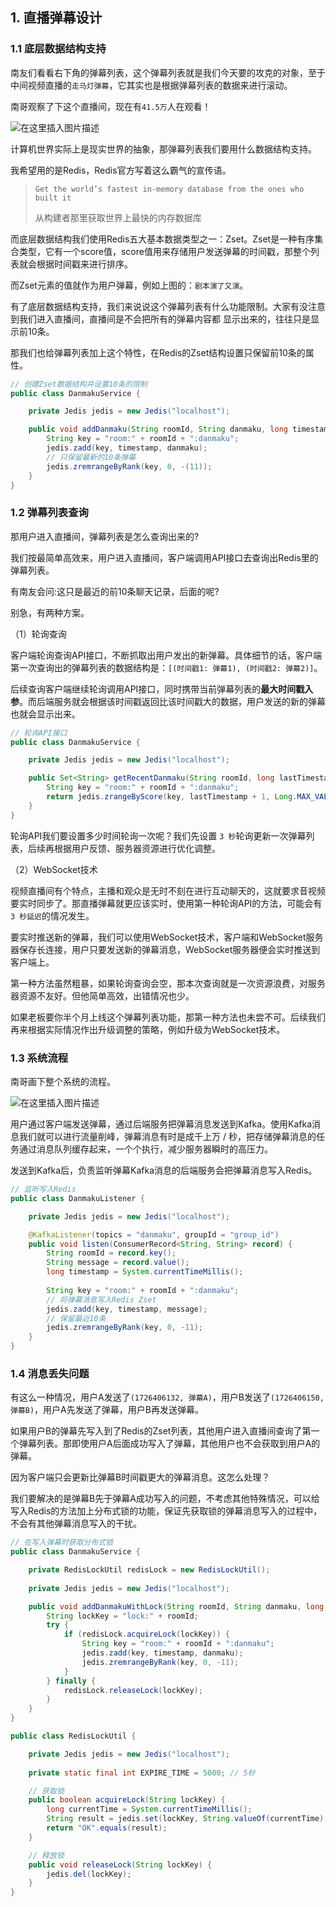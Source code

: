 ## 1. 直播弹幕设计

### 1.1 底层数据结构支持

南友们看看右下角的弹幕列表，这个弹幕列表就是我们今天要的攻克的对象，至于中间视频直播的`走马灯弹幕`，它其实也是根据弹幕列表的数据来进行滚动。

南哥观察了下这个直播间，现在有`41.5万`人在观看！

![在这里插入图片描述](https://i-blog.csdnimg.cn/direct/f1114b0f37484c71a4c0f259e458645d.png#pic_center)

计算机世界实际上是现实世界的抽象，那弹幕列表我们要用什么数据结构支持。

我希望用的是Redis，Redis官方写着这么霸气的宣传语。

> `Get the world’s fastest in-memory database from the ones who built it`
>
> 从构建者那里获取世界上最快的内存数据库

而底层数据结构我们使用Redis五大基本数据类型之一：Zset。Zset是一种有序集合类型，它有一个score值，score值用来存储用户发送弹幕的时间戳，那整个列表就会根据时间戳来进行排序。

而Zset元素的值就作为用户弹幕，例如上图的：`剧本演了又演`。

有了底层数据结构支持，我们来说说这个弹幕列表有什么功能限制。大家有没注意到我们进入直播间，直播间是不会把所有的弹幕内容都
显示出来的，往往只是显示前10条。

那我们也给弹幕列表加上这个特性，在Redis的Zset结构设置只保留前10条的属性。

```java
// 创建Zset数据结构并设置10条的限制
public class DanmakuService {

    private Jedis jedis = new Jedis("localhost");

    public void addDanmaku(String roomId, String danmaku, long timestamp) {
        String key = "room:" + roomId + ":danmaku";
        jedis.zadd(key, timestamp, danmaku);
        // 只保留最新的10条弹幕
        jedis.zremrangeByRank(key, 0, -(11));
    }
}
```



### 1.2 弹幕列表查询

那用户进入直播间，弹幕列表是怎么查询出来的?

我们按最简单高效来，用户进入直播间，客户端调用API接口去查询出Redis里的弹幕列表。

有南友会问:这只是最近的前10条聊天记录，后面的呢?

别急，有两种方案。

（1）轮询查询

客户端轮询查询API接口，不断抓取出用户发出的新弹幕。具体细节的话，客户端第一次查询出的弹幕列表的数据结构是：`[(时间戳1: 弹幕1), (时间戳2: 弹幕2)]`。

后续查询客户端继续轮询调用API接口，同时携带当前弹幕列表的**最大时间戳入参**。而后端服务就会根据该时间戳返回比该时间戳大的数据，用户发送的新的弹幕也就会显示出来。

```java
// 轮询API接口
public class DanmakuService {

    private Jedis jedis = new Jedis("localhost");

    public Set<String> getRecentDanmaku(String roomId, long lastTimestamp) {
        String key = "room:" + roomId + ":danmaku";
        return jedis.zrangeByScore(key, lastTimestamp + 1, Long.MAX_VALUE);
    }
}

```

轮询API我们要设置多少时间轮询一次呢？我们先设置 `3 秒`轮询更新一次弹幕列表，后续再根据用户反馈、服务器资源进行优化调整。

（2）WebSocket技术

视频直播间有个特点，主播和观众是无时不刻在进行互动聊天的，这就要求音视频要实时同步了。那直播弹幕就更应该实时，使用第一种轮询API的方法，可能会有 `3 秒延迟`的情况发生。

要实时推送新的弹幕，我们可以使用WebSocket技术，客户端和WebSocket服务器保存长连接，用户只要发送新的弹幕消息，WebSocket服务器便会实时推送到客户端上。

第一种方法虽然粗暴，如果轮询查询会空，那本次查询就是一次资源浪费，对服务器资源不友好。但他简单高效，出错情况也少。

如果老板要你半个月上线这个弹幕列表功能，那第一种方法也未尝不可。后续我们再来根据实际情况作出升级调整的策略，例如升级为WebSocket技术。

### 1.3 系统流程

南哥画下整个系统的流程。

![在这里插入图片描述](https://i-blog.csdnimg.cn/direct/8acb47ee3ec34c0cb7a2de8e05da06e8.png#pic_center)

用户通过客户端发送弹幕，通过后端服务把弹幕消息发送到Kafka。使用Kafka消息我们就可以进行流量削峰，弹幕消息有时是成千上万 / 秒，把存储弹幕消息的任务通过消息队列缓存起来，一个个执行，减少服务器瞬时的高压力。

发送到Kafka后，负责监听弹幕Kafka消息的后端服务会把弹幕消息写入Redis。

```java
// 监听写入Redis
public class DanmakuListener {

    private Jedis jedis = new Jedis("localhost");

    @KafkaListener(topics = "danmaku", groupId = "group_id")
    public void listen(ConsumerRecord<String, String> record) {
        String roomId = record.key();
        String message = record.value();
        long timestamp = System.currentTimeMillis();
        
        String key = "room:" + roomId + ":danmaku";
        // 将弹幕消息写入Redis Zset
        jedis.zadd(key, timestamp, message);
        // 保留最近10条
        jedis.zremrangeByRank(key, 0, -11);
    }
}
```

### 1.4 消息丢失问题

有这么一种情况，用户A发送了`(1726406132, 弹幕A)`，用户B发送了`(1726406150, 弹幕B)`，用户A先发送了弹幕，用户B再发送弹幕。

如果用户B的弹幕先写入到了Redis的Zset列表，其他用户进入直播间查询了第一个弹幕列表。那即使用户A后面成功写入了弹幕，其他用户也不会获取到用户A的弹幕。

因为客户端只会更新比弹幕B时间戳更大的弹幕消息。这怎么处理？

我们要解决的是弹幕B先于弹幕A成功写入的问题，不考虑其他特殊情况，可以给写入Redis的方法加上分布式锁的功能，保证先获取锁的弹幕消息写入的过程中，不会有其他弹幕消息写入的干扰。

```java
// 在写入弹幕时获取分布式锁
public class DanmakuService {

    private RedisLockUtil redisLock = new RedisLockUtil();
    
    private Jedis jedis = new Jedis("localhost");

    public void addDanmakuWithLock(String roomId, String danmaku, long timestamp) {
        String lockKey = "lock:" + roomId;
        try {
            if (redisLock.acquireLock(lockKey)) {
                String key = "room:" + roomId + ":danmaku";
                jedis.zadd(key, timestamp, danmaku);
                jedis.zremrangeByRank(key, 0, -11);
            }
        } finally {
            redisLock.releaseLock(lockKey);
        }
    }
}
```

```java
public class RedisLockUtil {

    private Jedis jedis = new Jedis("localhost");
    
    private static final int EXPIRE_TIME = 5000; // 5秒

    // 获取锁
    public boolean acquireLock(String lockKey) {
        long currentTime = System.currentTimeMillis();
        String result = jedis.set(lockKey, String.valueOf(currentTime), "NX", "PX", EXPIRE_TIME);
        return "OK".equals(result);
    }

    // 释放锁
    public void releaseLock(String lockKey) {
        jedis.del(lockKey);
    }
}
```
